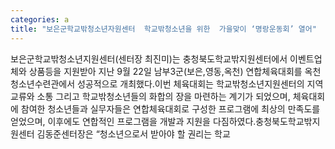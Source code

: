 ```yaml
---
categories: a
title: "보은군학교밖청소년자원센터  학교밖청소년을 위한  가을맞이 ‘명랑운동회’ 열어"
---
```

보은군학교밖청소년지원센터(센터장 최진미)는 충청북도학교밖지원센터에서 이벤트업체와 상품등을 지원받아 지난 9월 22일 남부3군(보은,영동,옥천) 연합체육대회를 옥천청소년수련관에서 성공적으로 개최했다.이번 체육대회는 학교밖청소년지원센터의 지역교류와 소통 그리고 학교밖청소년들의 화합의 장을 마련하는 계기가 되었으며, 체육대회에 참여한 청소년들과 실무자들은 연합체육대회로 구성한 프로그램에 최상의 만족도를 얻었으며, 이후에도 연합적인 프로그램을 개발과 지원을 다짐하였다.충청북도학교밖지원센터 김동준센터장은 “청소년으로서 받아야 할 권리는 학교